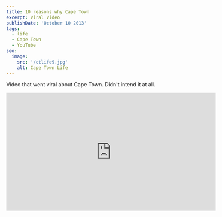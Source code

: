 ```yaml
---
title: 10 reasons why Cape Town
excerpt: Viral Video
publishDate: 'October 10 2013'
tags:
  - life
  - Cape Town
  - YouTube
seo:
  image:
    src: '/ctlife9.jpg'
    alt: Cape Town Life
---
```


Video that went viral about Cape Town. Didn't intend it at all. 


<iframe width="560" height="315" src="https://www.youtube.com/embed/wyUsWVMukT0" title="YouTube video player" frameborder="0" allowfullscreen></iframe>
